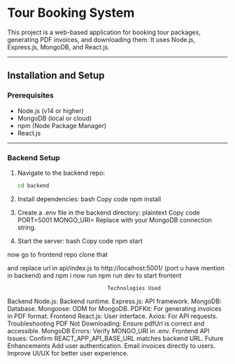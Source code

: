 # Tour Booking System

This project is a web-based application for booking tour packages, generating PDF invoices, and downloading them. It uses Node.js, Express.js, MongoDB, and React.js.

---

## Installation and Setup

### Prerequisites
- Node.js (v14 or higher)
- MongoDB (local or cloud)
- npm (Node Package Manager)
- React.js

---

### Backend Setup
1. Navigate to the backend repo:
   ```bash
   cd backend

2. Install dependencies:
bash
Copy code
npm install

3. Create a .env file in the backend directory:
plaintext
Copy code
PORT=5001
MONGO_URI=<your-mongodb-uri>
Replace <your-mongodb-uri> with your MongoDB connection string.

4. Start the server:
bash
Copy code
npm start

now go to frontend repo clone that 

and replace url in api/index.js
 to http://localhost:5001/
 (port u have mention in backend)
 and npm i
 now run npm run dev to start frontent



                                    Technologies Used
Backend
Node.js: Backend runtime.
Express.js: API framework.
MongoDB: Database.
Mongoose: ODM for MongoDB.
PDFKit: For generating invoices in PDF format.
Frontend
React.js: User interface.
Axios: For API requests.
Troubleshooting
PDF Not Downloading:
Ensure pdfUrl is correct and accessible.
MongoDB Errors:
Verify MONGO_URI in .env.
Frontend API Issues:
Confirm REACT_APP_API_BASE_URL matches backend URL.
Future Enhancements
Add user authentication.
Email invoices directly to users.
Improve UI/UX for better user experience.

 
